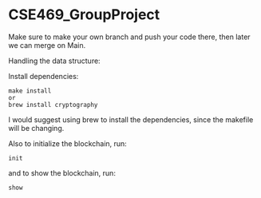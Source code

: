 # CSE469_GroupProject
Make sure to make your own branch and push your code there, then later we can merge on Main. 

Handling the data structure: 

Install dependencies: 
```
make install 
or 
brew install cryptography
```
I would suggest using brew to install the dependencies, since the makefile will be changing. 

Also to initialize the blockchain, run: 
```
init 
```
and to show the blockchain, run: 
```
show 
```
